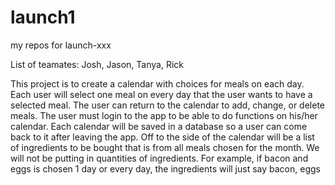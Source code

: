 # launch1
my repos for launch-xxx

List of teamates:  Josh, Jason, Tanya, Rick

This project is to create a calendar with choices for meals on each day.
Each user will select one meal on every day that the user wants to have a selected meal.
The user can return to the calendar to add, change, or delete meals.
The user must login to the app to be able to do functions on his/her calendar.
Each calendar will be saved in a database so a user can come back to it after leaving the app.
Off to the side of the calendar will be a list of ingredients to be bought that is from all meals chosen for the month.
We will not be putting in quantities of ingredients.  For example, if bacon and eggs is chosen 1 day or every day, the ingredients will     just say bacon, eggs
